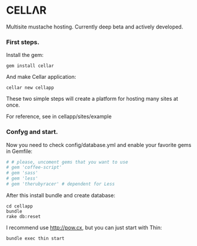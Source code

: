 # CELLΛR

Multisite mustache hosting.
Currently deep beta and actively developed.

### First steps.


Install the gem:
``` shell
gem install cellar
```

And make Cellar application:
``` shell
cellar new cellapp
````

These two simple steps will create a platform for hosting many sites at once.

For reference, see in cellapp/sites/example

### Confyg and start.


Now you need to check config/database.yml and enable your favorite gems in Gemfile:
``` ruby
# # please, uncoment gems that you want to use
# gem 'coffee-script'
# gem 'sass'
# gem 'less'
# gem 'therubyracer' # dependent for Less
```

After this install bundle and create database:
``` shell
cd cellapp
bundle
rake db:reset
```

I recommend use http://pow.cx, but you can just start with Thin:
``` shell
bundle exec thin start
```
